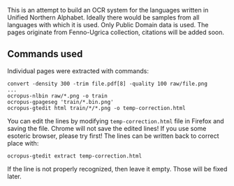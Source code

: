 This is an attempt to build an OCR system for the languages written in Unified Northern Alphabet. Ideally there would be samples from all languages with which it is used. Only Public Domain data is used. The pages originate from Fenno-Ugrica collection, citations will be added soon.

## Commands used

Individual pages were extracted with commands:

    convert -density 300 -trim file.pdf[8] -quality 100 raw/file.png
    ...
    ocropus-nlbin raw/*.png -o train
    ocropus-gpageseg 'train/*.bin.png'
    ocropus-gtedit html train/*/*.png -o temp-correction.html

You can edit the lines by modifying `temp-correction.html` file in Firefox and saving the file. Chrome will not save the edited lines! If you use some esoteric browser, please try first! The lines can be written back to correct place with:

    ocropus-gtedit extract temp-correction.html 

If the line is not properly recognized, then leave it empty. Those will be fixed later.